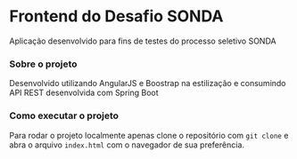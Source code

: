 # Frontend do Desafio SONDA
Aplicação desenvolvido para fins de testes do processo seletivo SONDA

### Sobre o projeto
Desenvolvido utilizando AngularJS e Boostrap na estilização e consumindo API REST desenvolvida com Spring Boot


### Como executar o projeto
Para rodar o projeto localmente apenas clone o repositório com `git clone` e abra o arquivo `index.html` com o navegador de sua preferência.

